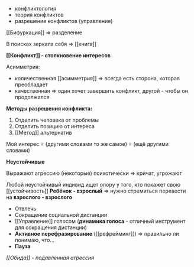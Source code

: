 * конфликтология
* теория конфликтов
* разрешение конфликтов (управление)

[[Бифуркация]] => разделение

В поисках зеркала себя => [[книга]]

**[[Конфликт]] - столкновение интересов**

Асимметрия:
- количественная [[асимметрия]] => всегда есть сторона, которая преобладает
- качественная => один хочет завершить конфликт, другой - чтобы он продолжался

**Методы разрешения конфликта:**

1. Отделить человека от проблемы
2. Отделить позицию от интереса
3. [[Метод]] альтернатив

Мой интерес = (другими словами то же самое) = (ещё другими словами)

**Неустойчивые**

Выражают агрессию (некоторые) психотически => кричат, угрожают

Любой неустойчивый индивид ищет опору у того, кто покажет свою [[устойчивость]]
**Ребёнок - взрослый** => нужно стремиться перевести на **взрослого - взрослого**

- Отвлечь
- Сокращение социальной дистанции
- [[Управление]] голосом (**динамика голоса** - отличный инструмент для сокращения дистанции)
- **Активное перефразирование** ([[рефрейминг]]) => правильно ли понимаю, что...
- **Пауза**

_[[Обида]] - подавленная агрессия_